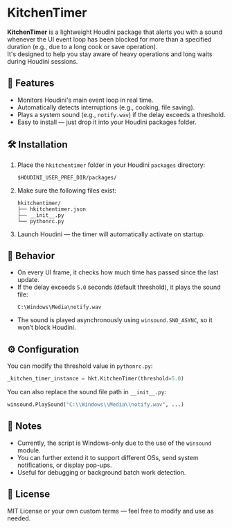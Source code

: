 # KitchenTimer

**KitchenTimer** is a lightweight Houdini package that alerts you with a sound whenever the UI event loop has been blocked for more than a specified duration (e.g., due to a long cook or save operation).  
It's designed to help you stay aware of heavy operations and long waits during Houdini sessions.

## 🔧 Features

- Monitors Houdini's main event loop in real time.
- Automatically detects interruptions (e.g., cooking, file saving).
- Plays a system sound (e.g., `notify.wav`) if the delay exceeds a threshold.
- Easy to install — just drop it into your Houdini packages folder.

## 🛠️ Installation

1. Place the `hkitchentimer` folder in your Houdini `packages` directory:
   ```
   $HOUDINI_USER_PREF_DIR/packages/
   ```

2. Make sure the following files exist:
   ```
   hkitchentimer/
   ├── hkitchentimer.json
   ├── __init__.py
   └── pythonrc.py
   ```

3. Launch Houdini — the timer will automatically activate on startup.

## 🔔 Behavior

- On every UI frame, it checks how much time has passed since the last update.
- If the delay exceeds `5.0` seconds (default threshold), it plays the sound file:
  ```
  C:\Windows\Media\notify.wav
  ```
- The sound is played asynchronously using `winsound.SND_ASYNC`, so it won’t block Houdini.

## ⚙️ Configuration

You can modify the threshold value in `pythonrc.py`:

```python
_kitchen_timer_instance = hkt.KitchenTimer(threshold=5.0)
```

You can also replace the sound file path in `__init__.py`:

```python
winsound.PlaySound("C:\\Windows\\Media\\notify.wav", ...)
```

## 🧠 Notes

- Currently, the script is Windows-only due to the use of the `winsound` module.
- You can further extend it to support different OSs, send system notifications, or display pop-ups.
- Useful for debugging or background batch work detection.

## 📄 License

MIT License or your own custom terms — feel free to modify and use as needed.
